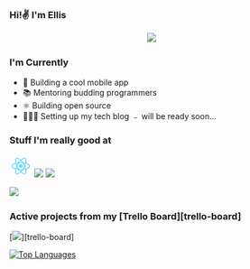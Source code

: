 ### Hi!✌️ I'm Ellis

<p align="center">
  <a href="https://github.com/DenverCoder1/readme-typing-svg"><img src="https://readme-typing-svg.herokuapp.com?lines=I'm+a+full+stack+developer"></a>
</p>

### I'm Currently

- 📱 Building a cool mobile app 
- 📚 Mentoring budding programmers
- ⚛️ Building open source
- 👷🏽‍♂️ Setting up my tech blog ﹣ will be ready soon...

### Stuff I'm really good at

<p>
  
  <img height="40" src="https://raw.githubusercontent.com/github/explore/80688e429a7d4ef2fca1e82350fe8e3517d3494d/topics/react/react.png">
  <img height="40" src="https://upload.wikimedia.org/wikipedia/commons/6/64/Expressjs.png">
  <img height="40" src="https://upload.wikimedia.org/wikipedia/commons/8/8e/Nextjs-logo.svg">
</p>

<img src="https://github-readme-stats.vercel.app/api?username=mwanawabangona&&show_icons=true&title_color=ffffff&icon_color=bb2acf&text_color=daf7dc&bg_color=151515">

### Active projects from my [Trello Board][trello-board]

[<img src="https://readme-stats.vercel.app/api/get-trello-cards" />][trello-board]

[![Top Languages](https://github-readme-stats.vercel.app/api/top-langs/?username=daniakash&layout=compact)][github]


[twitter]: https://twitter.com/Ellis_aah
[Linkedin]:https://www.linkedin.com/in/ellis-ng-ona-50a600152/
[github]: https://github.com/mwanawabangona

